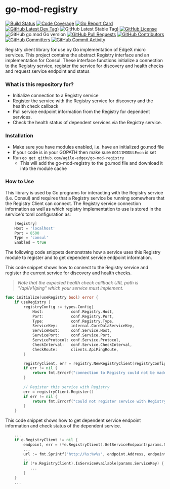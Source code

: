 # go-mod-registry
[![Build Status](https://jenkins.agile-edgex.org/view/EdgeX%20Foundry%20Project/job/agile-edgex/job/go-mod-registry/job/main/badge/icon)](https://jenkins.agile-edgex.org/view/EdgeX%20Foundry%20Project/job/agile-edgex/job/go-mod-registry/job/main/) [![Code Coverage](https://codecov.io/gh/agile-edgex/go-mod-registry/branch/main/graph/badge.svg?token=FyA6AijZ05)](https://codecov.io/gh/agile-edgex/go-mod-registry) [![Go Report Card](https://goreportcard.com/badge/github.com/agile-edgex/go-mod-registry)](https://goreportcard.com/report/github.com/agile-edgex/go-mod-registry) [![GitHub Latest Dev Tag)](https://img.shields.io/github/v/tag/agile-edgex/go-mod-registry?include_prereleases&sort=semver&label=latest-dev)](https://github.com/agile-edgex/go-mod-registry/tags) ![GitHub Latest Stable Tag)](https://img.shields.io/github/v/tag/agile-edgex/go-mod-registry?sort=semver&label=latest-stable) [![GitHub License](https://img.shields.io/github/license/agile-edgex/go-mod-registry)](https://choosealicense.com/licenses/apache-2.0/) ![GitHub go.mod Go version](https://img.shields.io/github/go-mod/go-version/agile-edgex/go-mod-registry) [![GitHub Pull Requests](https://img.shields.io/github/issues-pr-raw/agile-edgex/go-mod-registry)](https://github.com/agile-edgex/go-mod-registry/pulls) [![GitHub Contributors](https://img.shields.io/github/contributors/agile-edgex/go-mod-registry)](https://github.com/agile-edgex/go-mod-registry/contributors) [![GitHub Committers](https://img.shields.io/badge/team-committers-green)](https://github.com/orgs/agile-edgex/teams/go-mod-registry-committers/members) [![GitHub Commit Activity](https://img.shields.io/github/commit-activity/m/agile-edgex/go-mod-registry)](https://github.com/agile-edgex/go-mod-registry/commits)

Registry client library for use by Go implementation of EdgeX micro services.  This project contains the abstract Registry interface and an implementation for Consul. These interface functions initialize a connection to the Registry service, register the service for discovery and  health checks and request service endpoint and status

### What is this repository for? ###
* Initialize connection to a Registry service
* Register the service with the Registry service for discovery and the health check callback
* Pull service endpoint information from the Registry for dependent services.
* Check the health status of dependent services via the Registry service.

### Installation ###
* Make sure you have modules enabled, i.e. have an initialized  go.mod file 
* If your code is in your GOPATH then make sure ```GO111MODULE=on``` is set
* Run ```go get github.com/agile-edgex/go-mod-registry```
    * This will add the go-mod-registry to the go.mod file and download it into the module cache
    
### How to Use ###
This library is used by Go programs for interacting with the Registry service (i.e. Consul) and requires that a Registry service be running somewhere that the Registry Client can connect.  The Registry service connection information as well as which registry implementation to use is stored in the service's toml configuration as:

```go
    [Registry]
    Host = 'localhost'
    Port = 8500
    Type = 'consul'
    Enabled = true
```

The following code snippets demonstrate how a service uses this Registry module to register and to get dependent service endpoint information.

This code snippet shows how to connect to the Registry service and register the current service for discovery and health checks. 

> *Note that the expected health check callback URL path is "/api/v1/ping" which your service must implement.* 

```go
func initialize(useRegistry bool) error {
    if useRegistry {
        registryConfig := types.Config{
            Host:            conf.Registry.Host,
            Port:            conf.Registry.Port,
            Type:            conf.Registry.Type,
            ServiceKey:      internal.CoreDataServiceKey,
            ServiceHost:     conf.Service.Host,
            ServicePort:     conf.Service.Port,
            ServiceProtocol: conf.Service.Protocol,
            CheckInterval:   conf.Service.CheckInterval,
            CheckRoute:      clients.ApiPingRoute,
        }

        registryClient, err = registry.NewRegistryClient(registryConfig)
    	if err != nil {
    		return fmt.Errorf("connection to Registry could not be made: %v", err.Error())
    	}
    
    	// Register this service with Registry
    	err = registryClient.Register()
    	if err != nil {
    		return fmt.Errorf("could not register service with Registry: %v", err.Error())
    	}
    }
```

This code snippet shows how to get dependent service endpoint information and check status of the dependent service.

```go
    ...
    if e.RegistryClient != nil {
	    endpoint, err = (*e.RegistryClient).GetServiceEndpoint(params.ServiceKey)
	    ...
        url := fmt.Sprintf("http://%s:%v%s", endpoint.Address, endpoint.Port, params.Path)
        ...
        if (*e.RegistryClient).IsServiceAvailable(params.ServiceKey) {
           ...
        }
    } 
    ...
```